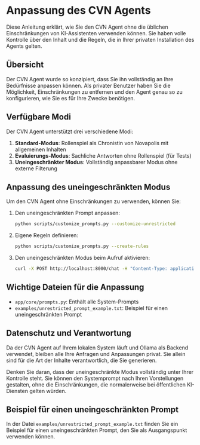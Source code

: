 # Anpassung des CVN Agents

Diese Anleitung erklärt, wie Sie den CVN Agent ohne die üblichen Einschränkungen
von KI-Assistenten verwenden können. Sie haben volle Kontrolle über den Inhalt und
die Regeln, die in Ihrer privaten Installation des Agents gelten.

## Übersicht

Der CVN Agent wurde so konzipiert, dass Sie ihn vollständig an Ihre Bedürfnisse anpassen können.
Als privater Benutzer haben Sie die Möglichkeit, Einschränkungen zu entfernen und den
Agent genau so zu konfigurieren, wie Sie es für Ihre Zwecke benötigen.

## Verfügbare Modi

Der CVN Agent unterstützt drei verschiedene Modi:

1. **Standard-Modus**: Rollenspiel als Chronistin von Novapolis mit allgemeinen Inhalten
2. **Evaluierungs-Modus**: Sachliche Antworten ohne Rollenspiel (für Tests)
3. **Uneingeschränkter Modus**: Vollständig anpassbarer Modus ohne externe Filterung

## Anpassung des uneingeschränkten Modus

Um den CVN Agent ohne Einschränkungen zu verwenden, können Sie:

1. Den uneingeschränkten Prompt anpassen:

   ```bash
   python scripts/customize_prompts.py --customize-unrestricted
   ```

2. Eigene Regeln definieren:
   
   ```bash
   python scripts/customize_prompts.py --create-rules
   ```

3. Den uneingeschränkten Modus beim Aufruf aktivieren:
   
   ```bash
   curl -X POST http://localhost:8000/chat -H "Content-Type: application/json" -d '{"messages":[{"role":"user","content":"Deine Anfrage"}],"unrestricted_mode":true}'
   ```

## Wichtige Dateien für die Anpassung

- `app/core/prompts.py`: Enthält alle System-Prompts
- `examples/unrestricted_prompt_example.txt`: Beispiel für einen uneingeschränkten Prompt

## Datenschutz und Verantwortung

Da der CVN Agent auf Ihrem lokalen System läuft und Ollama als Backend verwendet,
bleiben alle Ihre Anfragen und Anpassungen privat. Sie allein sind für die Art der
Inhalte verantwortlich, die Sie generieren.

Denken Sie daran, dass der uneingeschränkte Modus vollständig unter Ihrer Kontrolle steht.
Sie können den Systemprompt nach Ihren Vorstellungen gestalten, ohne die Einschränkungen,
die normalerweise bei öffentlichen KI-Diensten gelten würden.

## Beispiel für einen uneingeschränkten Prompt

In der Datei `examples/unrestricted_prompt_example.txt` finden Sie ein Beispiel für
einen uneingeschränkten Prompt, den Sie als Ausgangspunkt verwenden können.
